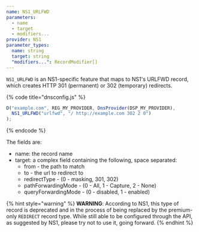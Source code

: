 ```yaml
---
name: NS1_URLFWD
parameters:
  - name
  - target
  - modifiers...
provider: NS1
parameter_types:
  name: string
  target: string
  "modifiers...": RecordModifier[]
---
```


`NS1_URLFWD` is an NS1-specific feature that maps to NS1's URLFWD record, which creates HTTP 301 (permanent) or 302 (temporary) redirects.


{% code title="dnsconfig.js" %}
```javascript
D("example.com", REG_MY_PROVIDER, DnsProvider(DSP_MY_PROVIDER),
  NS1_URLFWD("urlfwd", "/ http://example.com 302 2 0")
);
```
{% endcode %}

The fields are:
* name: the record name
* target: a complex field containing the following, space separated:
    * from - the path to match
    * to - the url to redirect to
    * redirectType - (0 - masking, 301, 302)
    * pathForwardingMode - (0 - All, 1 - Capture, 2 - None)
    * queryForwardingMode - (0 - disabled, 1 - enabled)

{% hint style="warning" %}
**WARNING**: According to NS1, this type of record is deprecated and in the process
of being replaced by the premium-only `REDIRECT` record type. While still able to be
configured through the API, as suggested by NS1, please try not to use it, going forward.
{% endhint %}
